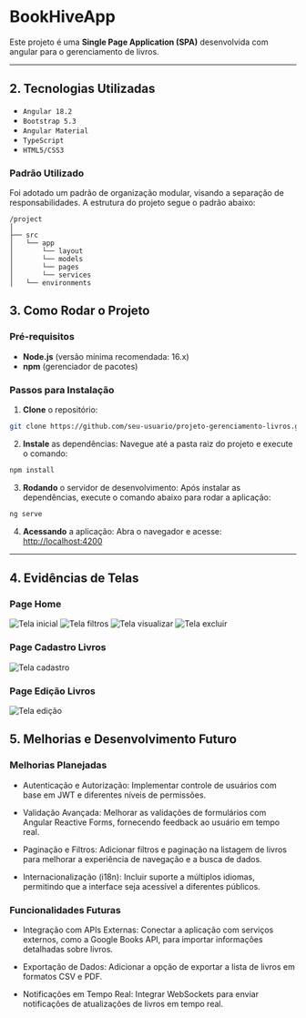 # BookHiveApp

Este projeto é uma **Single Page Application (SPA)** desenvolvida com angular  para o gerenciamento de livros.

---

## 2. Tecnologias Utilizadas

- `Angular 18.2`
- `Bootstrap 5.3`
- `Angular Material`
- `TypeScript`
- `HTML5/CSS3`

### Padrão Utilizado

Foi adotado um padrão de organização modular, visando a separação de responsabilidades. 
A estrutura do projeto segue o padrão abaixo:
```
/project
│
├── src
│   └── app
│       └── layout
│       └── models
│       └── pages
│       └── services
│   └── environments
```
## 3. Como Rodar o Projeto

### Pré-requisitos

- **Node.js** (versão mínima recomendada: 16.x)
- **npm** (gerenciador de pacotes)

### Passos para Instalação

1. **Clone** o repositório:
```bash
git clone https://github.com/seu-usuario/projeto-gerenciamento-livros.git
```

2. **Instale** as dependências: Navegue até a pasta raiz do projeto e execute o comando:
```bash
npm install
```
3. **Rodando** o servidor de desenvolvimento: Após instalar as dependências, execute o comando abaixo para rodar a aplicação:
```bash
ng serve
```
4. **Acessando** a aplicação: Abra o navegador e acesse:
[http://localhost:4200](http://localhost:4200)

---

## 4. Evidências de Telas

### Page Home
![Tela inicial](/public/assets/page-home-screen.png)
![Tela filtros](/public/assets/page-home-filtros-screen.png)
![Tela visualizar](/public/assets/page-home-visualizar-livro.png)
![Tela excluir](/public/assets/page-home-excluir-livro.png)

### Page Cadastro Livros
![Tela cadastro](/public/assets/page-cadastrar-livro.png)

### Page Edição Livros
![Tela edição](/public/assets/page-editar-livro.png)


## 5. Melhorias e Desenvolvimento Futuro

### Melhorias Planejadas

- Autenticação e Autorização: 
Implementar controle de usuários com base em JWT e diferentes níveis de permissões.

- Validação Avançada: Melhorar as validações de formulários com Angular Reactive Forms, fornecendo feedback ao usuário em tempo real.

- Paginação e Filtros: Adicionar filtros e paginação na listagem de livros para melhorar a experiência de navegação e a busca de dados.

- Internacionalização (i18n): Incluir suporte a múltiplos idiomas, permitindo que a interface seja acessível a diferentes públicos.

### Funcionalidades Futuras
- Integração com APIs Externas: Conectar a aplicação com serviços externos, como a Google Books API, para importar informações detalhadas sobre livros.

- Exportação de Dados: Adicionar a opção de exportar a lista de livros em formatos CSV e PDF.

- Notificações em Tempo Real: Integrar WebSockets para enviar notificações de atualizações de livros em tempo real.
